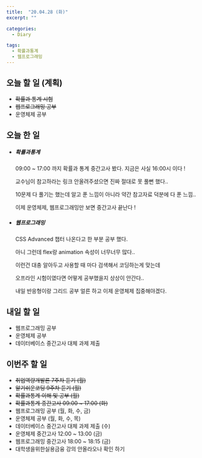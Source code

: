 ```yaml
---
title:  "20.04.28 (화)"
excerpt: ""

categories:
  - Diary

tags:
  - 확률과통계
  - 웹프로그래밍
---
```


## 오늘 할 일 (계획)

- ~~확률과 통계 시험~~
- ~~웹프로그래밍 공부~~
- 운영체제 공부


## 오늘 한 일

- ##### 확률과통계

  09:00 ~ 17:00 까지 확률과 통계 중간고사 봤다. 지금은 사실 16:00시 이다 !

  교수님이 참고하라는 링크 안올려주셨으면 진짜 절대로 못 풀뻔 했다..

  10문제 다 풀기는 했는데 알고 푼 느낌이 아니라 약간 참고자료 덕분에 다 푼 느낌..

  이제 운영체제, 웹프로그래밍만 보면 중간고사 끝난다 !

- ##### 웹프로그래밍

  CSS Advanced 챕터 나온다고 한 부분 공부 했다.

  아니 그런데 flex랑 animation 속성이 너무너무 많다..

  이런건 대충 알아두고 사용할 때 마다 검색해서 코딩하는게 맞는데

  오프라인 시험이였다면 어떻게 공부했을지 상상이 안간다..

  내일 반응형이랑 그리드 공부 얼른 하고 이제 운영체제 집중해야겠다.

## 내일 할 일

- 웹프로그래밍 공부
- 운영체제 공부
- 데이터베이스 중간고사 대체 과제 제출


## 이번주 할 일

- ~~취업역량개발론 7주차 듣기 (월)~~
- ~~알기쉬운코딩 9주차 듣기 (월)~~
- ~~확률과통계 이해 및 공부 (월)~~
- ~~확률과통계 중간고사 09:00 ~ 17:00 (화)~~
- 웹프로그래밍 공부 (월, 화, 수, 금)
- 운영체제 공부 (월, 화, 수, 목)
- 데이터베이스 중간고사 대체 과제 제출 (수)
- 운영체제 중간고사 12:00 ~ 13:00 (금)
- 웹프로그래밍 중간고사 18:00 ~ 18:15 (금)
- 대학생을위한실용금융 강의 안올라오나 확인 하기